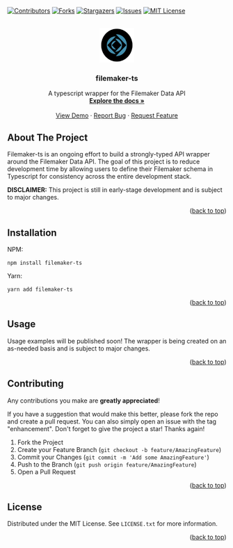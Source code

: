 <!-- Improved compatibility of back to top link: See: https://github.com/othneildrew/Best-README-Template/pull/73 -->

<a name="readme-top"></a>

[![Contributors][contributors-shield]][contributors-url]
[![Forks][forks-shield]][forks-url]
[![Stargazers][stars-shield]][stars-url]
[![Issues][issues-shield]][issues-url]
[![MIT License][license-shield]][license-url]

<!-- PROJECT LOGO -->
<br />
<div align="center">
  <a href="https://github.com/mxmnci/filemaker-ts">
    <img src="images/logo.png" alt="Logo" width="80" height="80">
  </a>

<h3 align="center">filemaker-ts</h3>

  <p align="center">
    A typescript wrapper for the Filemaker Data API
    <br />
    <a href="https://github.com/mxmnci/filemaker-ts"><strong>Explore the docs »</strong></a>
    <br />
    <br />
    <a href="https://github.com/mxmnci/filemaker-ts">View Demo</a>
    ·
    <a href="https://github.com/mxmnci/filemaker-ts/issues">Report Bug</a>
    ·
    <a href="https://github.com/mxmnci/filemaker-ts/issues">Request Feature</a>
  </p>
</div>

<!-- ABOUT THE PROJECT -->

## About The Project

Filemaker-ts is an ongoing effort to build a strongly-typed API wrapper around the Filemaker Data API. The goal of this project is to reduce development time by allowing users to define their Filemaker schema in Typescript for consistency across the entire development stack.

**DISCLAIMER:** This project is still in early-stage development and is subject to major changes.

<p align="right">(<a href="#readme-top">back to top</a>)</p>

## Installation

NPM:

```
npm install filemaker-ts
```

Yarn:

```
yarn add filemaker-ts
```

<p align="right">(<a href="#readme-top">back to top</a>)</p>

<!-- USAGE EXAMPLES -->

## Usage

Usage examples will be published soon! The wrapper is being created on an as-needed basis and is subject to major changes.

<p align="right">(<a href="#readme-top">back to top</a>)</p>

## Contributing

Any contributions you make are **greatly appreciated**!

If you have a suggestion that would make this better, please fork the repo and create a pull request. You can also simply open an issue with the tag "enhancement".
Don't forget to give the project a star! Thanks again!

1. Fork the Project
2. Create your Feature Branch (`git checkout -b feature/AmazingFeature`)
3. Commit your Changes (`git commit -m 'Add some AmazingFeature'`)
4. Push to the Branch (`git push origin feature/AmazingFeature`)
5. Open a Pull Request

<p align="right">(<a href="#readme-top">back to top</a>)</p>

<!-- LICENSE -->

## License

Distributed under the MIT License. See `LICENSE.txt` for more information.

<p align="right">(<a href="#readme-top">back to top</a>)</p>

<!-- MARKDOWN LINKS & IMAGES -->
<!-- https://www.markdownguide.org/basic-syntax/#reference-style-links -->

[contributors-shield]: https://img.shields.io/github/contributors/mxmnci/filemaker-ts.svg?style=for-the-badge
[contributors-url]: https://github.com/mxmnci/filemaker-ts/graphs/contributors
[forks-shield]: https://img.shields.io/github/forks/mxmnci/filemaker-ts.svg?style=for-the-badge
[forks-url]: https://github.com/mxmnci/filemaker-ts/network/members
[stars-shield]: https://img.shields.io/github/stars/mxmnci/filemaker-ts.svg?style=for-the-badge
[stars-url]: https://github.com/github_username/repo_name/stargazers
[issues-shield]: https://img.shields.io/github/issues/mxmnci/filemaker-ts.svg?style=for-the-badge
[issues-url]: https://github.com/github_username/repo_name/issues
[license-shield]: https://img.shields.io/github/license/mxmnci/filemaker-ts.svg?style=for-the-badge
[license-url]: https://github.com/mxmnci/filemaker-ts/blob/master/LICENSE.txt
[linkedin-shield]: https://img.shields.io/badge/-LinkedIn-black.svg?style=for-the-badge&logo=linkedin&colorB=555
[linkedin-url]: https://linkedin.com/in/linkedin_username
[product-screenshot]: images/screenshot.png
[next.js]: https://img.shields.io/badge/next.js-000000?style=for-the-badge&logo=nextdotjs&logoColor=white
[next-url]: https://nextjs.org/
[react.js]: https://img.shields.io/badge/React-20232A?style=for-the-badge&logo=react&logoColor=61DAFB
[react-url]: https://reactjs.org/
[vue.js]: https://img.shields.io/badge/Vue.js-35495E?style=for-the-badge&logo=vuedotjs&logoColor=4FC08D
[vue-url]: https://vuejs.org/
[angular.io]: https://img.shields.io/badge/Angular-DD0031?style=for-the-badge&logo=angular&logoColor=white
[angular-url]: https://angular.io/
[svelte.dev]: https://img.shields.io/badge/Svelte-4A4A55?style=for-the-badge&logo=svelte&logoColor=FF3E00
[svelte-url]: https://svelte.dev/
[laravel.com]: https://img.shields.io/badge/Laravel-FF2D20?style=for-the-badge&logo=laravel&logoColor=white
[laravel-url]: https://laravel.com
[bootstrap.com]: https://img.shields.io/badge/Bootstrap-563D7C?style=for-the-badge&logo=bootstrap&logoColor=white
[bootstrap-url]: https://getbootstrap.com
[jquery.com]: https://img.shields.io/badge/jQuery-0769AD?style=for-the-badge&logo=jquery&logoColor=white
[jquery-url]: https://jquery.com
